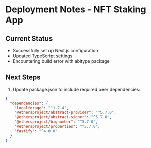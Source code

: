 # Deployment Notes - NFT Staking App

## Current Status
- Successfully set up Next.js configuration
- Updated TypeScript settings
- Encountering build error with abitype package

## Next Steps
1. Update package.json to include required peer dependencies:
```json
{
  "dependencies": {
    "localforage": "^1.7.4",
    "@ethersproject/abstract-provider": "^5.7.0",
    "@ethersproject/abstract-signer": "^5.7.0",
    "@ethersproject/bignumber": "^5.7.0",
    "@ethersproject/properties": "^5.7.0",
    "fastify": "^4.0.0"
  }
}